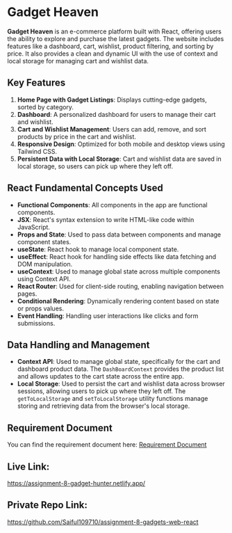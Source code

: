 # Gadget Heaven

**Gadget Heaven** is an e-commerce platform built with React, offering users the ability to explore and purchase the latest gadgets. The website includes features like a dashboard, cart, wishlist, product filtering, and sorting by price. It also provides a clean and dynamic UI with the use of context and local storage for managing cart and wishlist data.

## Key Features

1. **Home Page with Gadget Listings**: Displays cutting-edge gadgets, sorted by category.
2. **Dashboard**: A personalized dashboard for users to manage their cart and wishlist.
3. **Cart and Wishlist Management**: Users can add, remove, and sort products by price in the cart and wishlist.
4. **Responsive Design**: Optimized for both mobile and desktop views using Tailwind CSS.
5. **Persistent Data with Local Storage**: Cart and wishlist data are saved in local storage, so users can pick up where they left off.

## React Fundamental Concepts Used

- **Functional Components**: All components in the app are functional components.
- **JSX**: React's syntax extension to write HTML-like code within JavaScript.
- **Props and State**: Used to pass data between components and manage component states.
- **useState**: React hook to manage local component state.
- **useEffect**: React hook for handling side effects like data fetching and DOM manipulation.
- **useContext**: Used to manage global state across multiple components using Context API.
- **React Router**: Used for client-side routing, enabling navigation between pages.
- **Conditional Rendering**: Dynamically rendering content based on state or props values.
- **Event Handling**: Handling user interactions like clicks and form submissions.

## Data Handling and Management

- **Context API**: Used to manage global state, specifically for the cart and dashboard product data. The `DashBoardContext` provides the product list and allows updates to the cart state across the entire app.
- **Local Storage**: Used to persist the cart and wishlist data across browser sessions, allowing users to pick up where they left off. The `getToLocalStorage` and `setToLocalStorage` utility functions manage storing and retrieving data from the browser's local storage.


## Requirement Document

You can find the requirement document here: [Requirement Document](https://github.com/ProgrammingHero1/B10-A8-gadget-heaven/blob/main/Batch-10_Assignment-08.pdf)

## Live Link:
https://assignment-8-gadget-hunter.netlify.app/

## Private Repo Link:
https://github.com/Saiful109710/assignment-8-gadgets-web-react